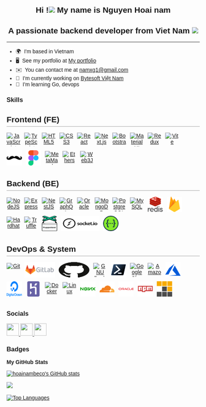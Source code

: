 <h2 align="center">Hi !<img src="https://media.giphy.com/media/mGcNjsfWAjY5AEZNw6/giphy.gif" width="50"> My name is Nguyen Hoai nam</h2>
<h2 align="center">A passionate backend developer from Viet Nam
 <img src="https://media.giphy.com/media/WUlplcMpOCEmTGBtBW/giphy.gif" width="30"></h2>

--------------------------------------------

* 🌍  I'm based in Vietnam
* 🖥️  See my portfolio at [My portfolio](http://pimob.site)
* ✉️  You can contact me at [namxg1@gmail.com](mailto:namxg1@gmail.com)
* 🚀  I'm currently working on [Bytesoft Việt Nam](http://bytesoft.vn)
* 🧠  I'm learning Go, devops

### Skills
<!DOCTYPE html>
<html lang="vi">
<head>
  <meta charset="UTF-8">
  <title>Các Nhóm Kỹ Năng</title>
  <style>
    body {
      font-family: Arial, sans-serif;
      margin: 20px;
    }
    .skill-group {
      margin-bottom: 30px;
    }
    .skill-group h2 {
      margin-bottom: 10px;
      border-bottom: 2px solid #ccc;
      padding-bottom: 5px;
    }
    .skills {
      display: flex;
      flex-wrap: wrap;
      align-items: center;
    }
    .skill {
      margin: 5px 10px 5px 0;
      text-align: center;
    }
    .skill img {
      display: block;
    }
  </style>
</head>
<body>
  <!-- Frontend Skills -->
  <div class="skill-group">
    <h2>Frontend (FE)</h2>
    <div class="skills">
      <!-- JavaScript -->
      <div class="skill">
        <a href="https://developer.mozilla.org/en-US/docs/Web/JavaScript" target="_blank" rel="noreferrer">
          <img src="https://raw.githubusercontent.com/danielcranney/readme-generator/main/public/icons/skills/javascript-colored.svg" width="36" height="36" alt="JavaScript" />
        </a>
      </div>
      <!-- TypeScript -->
      <div class="skill">
        <a href="https://www.typescriptlang.org/" target="_blank" rel="noreferrer">
          <img src="https://raw.githubusercontent.com/danielcranney/readme-generator/main/public/icons/skills/typescript-colored.svg" width="36" height="36" alt="TypeScript" />
        </a>
      </div>
      <!-- HTML5 -->
      <div class="skill">
        <a href="https://developer.mozilla.org/en-US/docs/Glossary/HTML5" target="_blank" rel="noreferrer">
          <img src="https://raw.githubusercontent.com/danielcranney/readme-generator/main/public/icons/skills/html5-colored.svg" width="36" height="36" alt="HTML5" />
        </a>
      </div>
      <!-- CSS3 -->
      <div class="skill">
        <a href="https://www.w3.org/TR/CSS/#css" target="_blank" rel="noreferrer">
          <img src="https://raw.githubusercontent.com/danielcranney/readme-generator/main/public/icons/skills/css3-colored.svg" width="36" height="36" alt="CSS3" />
        </a>
      </div>
      <!-- React -->
      <div class="skill">
        <a href="https://reactjs.org/" target="_blank" rel="noreferrer">
          <img src="https://raw.githubusercontent.com/danielcranney/readme-generator/main/public/icons/skills/react-colored.svg" width="36" height="36" alt="React" />
        </a>
      </div>
      <!-- Next.js -->
      <div class="skill">
        <a href="https://nextjs.org/docs" target="_blank" rel="noreferrer">
          <img src="https://raw.githubusercontent.com/danielcranney/readme-generator/main/public/icons/skills/nextjs-colored-dark.svg" width="36" height="36" alt="Next.js" />
        </a>
      </div>
      <!-- Bootstrap -->
      <div class="skill">
        <a href="https://getbootstrap.com/" target="_blank" rel="noreferrer">
          <img src="https://raw.githubusercontent.com/danielcranney/readme-generator/main/public/icons/skills/bootstrap-colored.svg" width="36" height="36" alt="Bootstrap" />
        </a>
      </div>
      <!-- Material UI -->
      <div class="skill">
        <a href="https://mui.com/" target="_blank" rel="noreferrer">
          <img src="https://raw.githubusercontent.com/danielcranney/readme-generator/main/public/icons/skills/materialui-colored.svg" width="36" height="36" alt="Material UI" />
        </a>
      </div>
      <!-- Redux -->
      <div class="skill">
        <a href="https://redux.js.org/" target="_blank" rel="noreferrer">
          <img src="https://raw.githubusercontent.com/danielcranney/readme-generator/main/public/icons/skills/redux-colored.svg" width="36" height="36" alt="Redux" />
        </a>
      </div>
      <!-- Vite -->
      <div class="skill">
        <a href="https://vitejs.dev/" target="_blank" rel="noreferrer">
          <img src="https://raw.githubusercontent.com/danielcranney/readme-generator/main/public/icons/skills/vite-colored.svg" width="36" height="36" alt="Vite" />
        </a>
      </div>
      <!-- Handlebars -->
      <div class="skill">
        <a href="https://handlebarsjs.com/" target="_blank" rel="noreferrer">
          <img src="./public/handlebars-original.svg" alt="Handlebars" width="40" height="40" />
        </a>
      </div>
      <!-- Figma -->
      <div class="skill">
        <a href="https://www.figma.com/" target="_blank" rel="noreferrer">
          <img src="./public/figma-icon.svg" alt="Figma" width="40" height="40" />
        </a>
      </div>
      <!-- MetaMask -->
      <div class="skill">
        <a href="https://metamask.io/" target="_blank" rel="noreferrer">
          <img src="https://raw.githubusercontent.com/danielcranney/readme-generator/main/public/icons/skills/metamask-colored.svg" width="36" height="36" alt="MetaMask" />
        </a>
      </div>
      <!-- Ethers -->
      <div class="skill">
        <a href="https://ethers.io" target="_blank" rel="noreferrer">
          <img src="https://raw.githubusercontent.com/danielcranney/readme-generator/main/public/icons/skills/ethers-colored.svg" width="36" height="36" alt="Ethers" />
        </a>
      </div>
      <!-- Web3Js -->
      <div class="skill">
        <a href="https://web3js.readthedocs.io/en/v1.7.1/#" target="_blank" rel="noreferrer">
          <img src="https://raw.githubusercontent.com/danielcranney/readme-generator/main/public/icons/skills/web3js-colored.svg" width="36" height="36" alt="Web3Js" />
        </a>
      </div>
    </div>
  </div>

  <!-- Backend Skills -->
  <div class="skill-group">
    <h2>Backend (BE)</h2>
    <div class="skills">
      <!-- NodeJS -->
      <div class="skill">
        <a href="https://nodejs.org/en/" target="_blank" rel="noreferrer">
          <img src="https://raw.githubusercontent.com/danielcranney/readme-generator/main/public/icons/skills/nodejs-colored.svg" width="36" height="36" alt="NodeJS" />
        </a>
      </div>
      <!-- Express -->
      <div class="skill">
        <a href="https://expressjs.com/" target="_blank" rel="noreferrer">
          <img src="https://raw.githubusercontent.com/danielcranney/readme-generator/main/public/icons/skills/express-colored-dark.svg" width="36" height="36" alt="Express" />
        </a>
      </div>
      <!-- NestJS -->
      <div class="skill">
        <a href="https://docs.nestjs.com/" target="_blank" rel="noreferrer">
          <img src="https://raw.githubusercontent.com/danielcranney/readme-generator/main/public/icons/skills/nestjs-colored.svg" width="36" height="36" alt="NestJS" />
        </a>
      </div>
      <!-- GraphQL -->
      <div class="skill">
        <a href="https://graphql.org/" target="_blank" rel="noreferrer">
          <img src="https://raw.githubusercontent.com/danielcranney/readme-generator/main/public/icons/skills/graphql-colored.svg" width="36" height="36" alt="GraphQL" />
        </a>
      </div>
      <!-- Oracle -->
      <div class="skill">
        <a href="https://www.oracle.com/uk/index.html" target="_blank" rel="noreferrer">
          <img src="https://raw.githubusercontent.com/danielcranney/readme-generator/main/public/icons/skills/oracle-colored.svg" width="36" height="36" alt="Oracle" />
        </a>
      </div>
      <!-- MongoDB -->
      <div class="skill">
        <a href="https://www.mongodb.com/" target="_blank" rel="noreferrer">
          <img src="https://raw.githubusercontent.com/danielcranney/readme-generator/main/public/icons/skills/mongodb-colored.svg" width="36" height="36" alt="MongoDB" />
        </a>
      </div>
      <!-- PostgreSQL -->
      <div class="skill">
        <a href="https://www.postgresql.org/" target="_blank" rel="noreferrer">
          <img src="https://raw.githubusercontent.com/danielcranney/readme-generator/main/public/icons/skills/postgresql-colored.svg" width="36" height="36" alt="PostgreSQL" />
        </a>
      </div>
      <!-- MySQL -->
      <div class="skill">
        <a href="https://www.mysql.com/" target="_blank" rel="noreferrer">
          <img src="https://raw.githubusercontent.com/danielcranney/readme-generator/main/public/icons/skills/mysql-colored.svg" width="36" height="36" alt="MySQL" />
        </a>
      </div>
      <!-- Redis -->
      <div class="skill">
        <a href="https://redis.io" target="_blank" rel="noreferrer">
          <img src="./public/redis-original-wordmark.svg" alt="Redis" width="40" height="40" />
        </a>
      </div>
      <!-- Firebase -->
      <div class="skill">
        <a href="https://firebase.google.com/" target="_blank" rel="noreferrer">
          <img src="./public/firebase-icon.svg" alt="Firebase" width="40" height="40" />
        </a>
      </div>
      <!-- Hardhat -->
      <div class="skill">
        <a href="https://hardhat.org/" target="_blank" rel="noreferrer">
          <img src="https://raw.githubusercontent.com/danielcranney/readme-generator/main/public/icons/skills/hardhat-colored.svg" width="36" height="36" alt="Hardhat" />
        </a>
      </div>
      <!-- Truffle -->
      <div class="skill">
        <a href="https://trufflesuite.com" target="_blank" rel="noreferrer">
          <img src="https://raw.githubusercontent.com/danielcranney/readme-generator/main/public/icons/skills/truffle-colored.svg" width="36" height="36" alt="Truffle" />
        </a>
      </div>
      <!-- Puppeteer -->
      <div class="skill">
        <a href="https://github.com/puppeteer/puppeteer" target="_blank" rel="noreferrer">
          <img src="./public/pptrdev-official.svg" alt="Puppeteer" width="40" height="40" />
        </a>
      </div>
      <!-- Socket.io -->
      <div class="skill">
        <a href="https://socket.io/" target="_blank" rel="noreferrer">
          <img src="./public/socketio-ar21.svg" alt="Socket.io" width="100" height="40" />
        </a>
      </div>
      <!-- Swagger -->
      <div class="skill">
        <a href="https://swagger.io/" target="_blank" rel="noreferrer">
          <img src="./public/swagger-original.svg" alt="Swagger" width="40" height="40" />
        </a>
      </div>
    </div>
  </div>

  <!-- DevOps & System -->
  <div class="skill-group">
    <h2>DevOps & System</h2>
    <div class="skills">
      <!-- Git -->
      <div class="skill">
        <a href="https://git-scm.com/" target="_blank" rel="noreferrer">
          <img src="https://raw.githubusercontent.com/danielcranney/readme-generator/main/public/icons/skills/git-colored.svg" width="36" height="36" alt="Git" />
        </a>
      </div>
      <!-- GitLab -->
      <div class="skill">
        <a href="https://gitlab.com/" target="_blank" rel="noreferrer">
          <img src="./public/gitlab-ar21.svg" alt="GitLab" width="80" height="40" />
        </a>
      </div>
      <!-- GitHub -->
      <div class="skill">
        <a href="https://github.com/" target="_blank" rel="noreferrer">
          <img src="./public/github-icon.svg" alt="GitHub" width="80" height="40" />
        </a>
      </div>
      <!-- GNU Bash -->
      <div class="skill">
        <a href="https://www.gnu.org/software/bash/" target="_blank" rel="noreferrer">
          <img src="https://raw.githubusercontent.com/danielcranney/readme-generator/main/public/icons/skills/gnubash.svg" width="36" height="36" alt="GNU Bash" />
        </a>
      </div>
      <!-- PowerShell -->
      <div class="skill">
        <a href="https://learn.microsoft.com/en-us/powershell/" target="_blank" rel="noreferrer">
          <img src="./public/powershell-original.svg" alt="PowerShell" width="40" height="40" />
        </a>
      </div>
      <!-- Google Cloud -->
      <div class="skill">
        <a href="https://cloud.google.com/" target="_blank" rel="noreferrer">
          <img src="https://raw.githubusercontent.com/danielcranney/readme-generator/main/public/icons/skills/googlecloud-colored.svg" width="36" height="36" alt="Google Cloud" />
        </a>
      </div>
      <!-- AWS -->
      <div class="skill">
        <a href="https://aws.amazon.com" target="_blank" rel="noreferrer">
          <img src="https://raw.githubusercontent.com/danielcranney/readme-generator/main/public/icons/skills/aws-colored-dark.svg" width="36" height="36" alt="Amazon Web Services" />
        </a>
      </div>
      <!-- Azure -->
      <div class="skill">
        <a href="https://azure.microsoft.com/en-in/" target="_blank" rel="noreferrer">
          <img src="./public/microsoft_azure-icon.svg" alt="Azure" width="40" height="40" />
        </a>
      </div>
      <!-- DigitalOcean -->
      <div class="skill">
        <a href="https://www.digitalocean.com/" target="_blank" rel="noreferrer">
          <img src="./public/digitalocean-official.svg" alt="DigitalOcean" width="40" height="40" />
        </a>
      </div>
      <!-- Heroku -->
      <div class="skill">
        <a href="https://heroku.com" target="_blank" rel="noreferrer">
          <img src="./public/heroku-icon.svg" alt="Heroku" width="40" height="40" />
        </a>
      </div>
      <!-- Docker -->
      <div class="skill">
        <a href="https://www.docker.com/" target="_blank" rel="noreferrer">
          <img src="https://raw.githubusercontent.com/danielcranney/readme-generator/main/public/icons/skills/docker-colored.svg" width="36" height="36" alt="Docker" />
        </a>
      </div>
      <!-- Linux -->
      <div class="skill">
        <a href="https://www.linux.org" target="_blank" rel="noreferrer">
          <img src="https://raw.githubusercontent.com/danielcranney/readme-generator/main/public/icons/skills/linux-colored.svg" width="36" height="36" alt="Linux" />
        </a>
      </div>
      <!-- Nginx -->
      <div class="skill">
        <a href="https://www.nginx.com" target="_blank" rel="noreferrer">
          <img src="./public/nginx-original.svg" alt="Nginx" width="40" height="40" />
        </a>
      </div>
      <!-- Cloudflare -->
      <div class="skill">
        <a href="https://www.cloudflare.com" target="_blank" rel="noreferrer">
          <img src="./public/cloudflare-original.svg" alt="Cloudflare" width="40" height="40" />
        </a>
      </div>
      <!-- Oracle (DevOps version) -->
      <div class="skill">
        <a href="https://www.oracle.com/" target="_blank" rel="noreferrer">
          <img src="./public/oracle-original.svg" alt="Oracle" width="40" height="40" />
        </a>
      </div>
      <!-- npm -->
      <div class="skill">
        <a href="https://www.npmjs.com/" target="_blank" rel="noreferrer">
          <img src="./public/npm-original-wordmark.svg" alt="npm" width="40" height="40" />
        </a>
      </div>
      <!-- pnpm -->
      <div class="skill">
        <a href="https://pnpm.io/" target="_blank" rel="noreferrer">
          <img src="./public/pnpm-original.svg" alt="pnpm" width="40" height="40" />
        </a>
      </div>
    </div>
  </div>
</body>
</html>



### Socials
<p align="left">
  <a href="https://www.github.com/hoainambeco" target="_blank" rel="noreferrer">
    <picture>
      <source media="(prefers-color-scheme: dark)" srcset="https://raw.githubusercontent.com/danielcranney/readme-generator/main/public/icons/socials/github-dark.svg" />
      <source media="(prefers-color-scheme: light)" srcset="https://raw.githubusercontent.com/danielcranney/readme-generator/main/public/icons/socials/github.svg" />
      <img src="https://raw.githubusercontent.com/danielcranney/readme-generator/main/public/icons/socials/github.svg" width="32" height="32" />
    </picture>
  </a>
  <a href="https://www.linkedin.com/in/nam-nguyễn-hoài-115436301" target="_blank" rel="noreferrer">
    <picture>
      <source media="(prefers-color-scheme: dark)" srcset="https://raw.githubusercontent.com/danielcranney/readme-generator/main/public/icons/socials/linkedin-dark.svg" />
      <source media="(prefers-color-scheme: light)" srcset="https://raw.githubusercontent.com/danielcranney/readme-generator/main/public/icons/socials/linkedin.svg" />
      <img src="https://raw.githubusercontent.com/danielcranney/readme-generator/main/public/icons/socials/linkedin.svg" width="32" height="32" />
    </picture>
  </a>
  <a href="https://www.x.com/hoainampimob" target="_blank" rel="noreferrer">
    <picture>
      <source media="(prefers-color-scheme: dark)" srcset="https://raw.githubusercontent.com/danielcranney/readme-generator/main/public/icons/socials/twitter-dark.svg" />
      <source media="(prefers-color-scheme: light)" srcset="https://raw.githubusercontent.com/danielcranney/readme-generator/main/public/icons/socials/twitter.svg" />
      <img src="https://raw.githubusercontent.com/danielcranney/readme-generator/main/public/icons/socials/twitter.svg" width="32" height="32" />
    </picture>
  </a>
</p>

### Badges

<b>My GitHub Stats</b>

<a href="http://www.github.com/hoainambeco"><img src="https://github-readme-stats.vercel.app/api?username=hoainambeco&show_icons=true&hide=&count_private=true&title_color=0891b2&text_color=ffffff&icon_color=0891b2&bg_color=1c1917&hide_border=true&show_icons=true" alt="hoainambeco's GitHub stats" /></a>

<a href="http://www.github.com/hoainambeco"><img src="https://github-readme-streak-stats.herokuapp.com/?user=hoainambeco&stroke=ffffff&background=1c1917&ring=0891b2&fire=0891b2&currStreakNum=ffffff&currStreakLabel=0891b2&sideNums=ffffff&sideLabels=ffffff&dates=ffffff&hide_border=true" /></a>

<a href="https://github.com/hoainambeco" align="left"><img src="https://github-readme-stats.vercel.app/api/top-langs/?username=hoainambeco&langs_count=10&title_color=0891b2&text_color=ffffff&icon_color=0891b2&bg_color=1c1917&hide_border=true&locale=en&custom_title=Top%20%Languages" alt="Top Languages" /></a>
